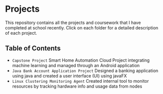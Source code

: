# Projects

This repository contains all the projects and coursework that I have completed at school recently. Click on 
each folder for a detailed description of each project.

## Table of Contents

* `Capstone Project`  Smart Home Automation Cloud Project integrating machine learning and managed through an Android application
* `Java Bank Account Application Project`  Designed a banking application using java and created a user interface (UI) using javaFX
* `Linux Clustering Monitoring Agent`  Created internal tool to monitor resources by tracking hardware info and usage data from nodes




